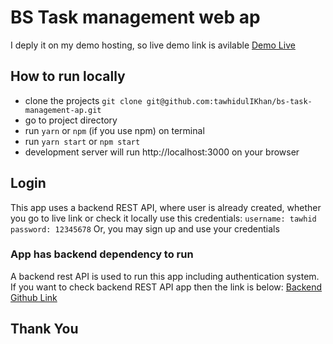 # BS Task management web ap
I deply it on my demo hosting, so live demo link is avilable
[Demo Live](https://bs-task-mapp-web.tawhid.me)

## How to run locally
- clone the projects
`git clone git@github.com:tawhidulIKhan/bs-task-management-ap.git`
- go to project directory
- run `yarn` or `npm` (if you use npm) on terminal
- run `yarn start` or `npm start`
- development server will run http://localhost:3000 on your browser

## Login
This app uses a backend REST API, where user is already created, whether you go to live link or check it locally use this credentials:
`username: tawhid`
`password: 12345678`
Or, you may sign up and use your credentials

### App has backend dependency to run
A backend rest API is used to run this app including authentication system.
If you want to check backend REST API app then the link is below:
[Backend Github Link ](https://github.com/tawhidulIKhan/bs-task-management-ap-api)

## Thank You
